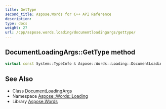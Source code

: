 ```yaml
---
title: GetType
second_title: Aspose.Words for C++ API Reference
description: 
type: docs
weight: 27
url: /cpp/aspose.words.loading/documentloadingargs/gettype/
---
```

## DocumentLoadingArgs::GetType method




```cpp
virtual const System::TypeInfo & Aspose::Words::Loading::DocumentLoadingArgs::GetType() const override
```

## See Also

* Class [DocumentLoadingArgs](../)
* Namespace [Aspose::Words::Loading](../../)
* Library [Aspose.Words](../../../)
